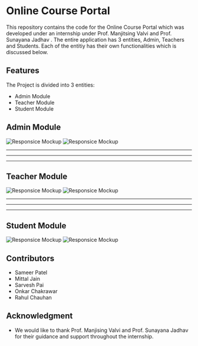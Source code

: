 # Online Course Portal

This repository contains the code for the Online Course Portal which was developed under an internship under Prof. Manjitsing Valvi and Prof. Sunayana Jadhav . The entire application has 3 entities, Admin, Teachers and Students. Each of the entitiy has their own functionalities which is discussed below.

## Features 

The Project is divided into 3 entities:
  - Admin Module
  - Teacher Module
  - Student Module


## Admin Module
![Responsice Mockup](https://github.com/sameer-patel-dev/Online-Course-Portal/blob/master/images/a1.PNG)
![Responsice Mockup](https://github.com/sameer-patel-dev/Online-Course-Portal/blob/master/images/a2.png)

<hr />
<hr />
<hr />


## Teacher Module
![Responsice Mockup](https://github.com/sameer-patel-dev/Online-Course-Portal/blob/master/images/t1.png)
![Responsice Mockup](https://github.com/sameer-patel-dev/Online-Course-Portal/blob/master/images/t2.png)


<hr />
<hr />
<hr />


## Student Module
![Responsice Mockup](https://github.com/sameer-patel-dev/Online-Course-Portal/blob/master/images/s1.png)
![Responsice Mockup](https://github.com/sameer-patel-dev/Online-Course-Portal/blob/master/images/s2.png)


## Contributors
  - Sameer Patel
  - Mittal Jain
  - Sarvesh Pai
  - Onkar Chakrawar
  - Rahul Chauhan


## Acknowledgment
  - We would like to thank Prof. Manjising Valvi and Prof. Sunayana Jadhav for their guidance and support throughout the internship.
